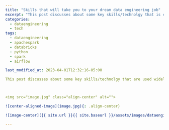 ```yaml
---
title: "Skills that will take you to your dream data engineering job"
excerpt: "This post discusses about some key skills/technolgy that is common in the data engineering landscape now.Having a intermediate to expert level knowledge on these technologies will land you to your dream data engineering jobs"
categories:
  - dataengineering
  - tech
tags:
  - dataengineering
  - apachespark
  - databricks
  - python
  - spark
  - airflow

last_modified_at: 2023-04-01T12:32:16-05:00

This post discusses about some key skills/technolgy that are used widely in the data engineering landscape. Having an intermediate to expert level knowledge on these technologies will land you on your dream data engineering job.



<img src="image.jpg" class="align-center" alt="">

![center-aligned-image](image.jpg){: .align-center}

![image-center]({{ site.url }}{{ site.baseurl }}/assets/images/dataengineering-skillsets.jpg{: .align-center}

---
```

